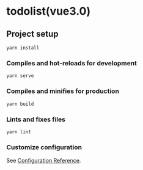 # todolist(vue3.0)

## Project setup

``` bush
yarn install
```

### Compiles and hot-reloads for development

``` bush
yarn serve
```

### Compiles and minifies for production

``` bush
yarn build
```

### Lints and fixes files

``` bush
yarn lint
```

### Customize configuration

See [Configuration Reference](https://cli.vuejs.org/config/).
